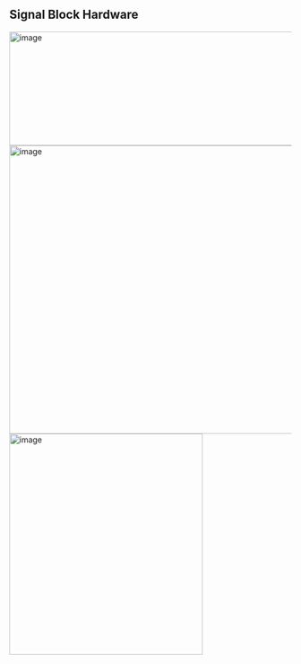 ## Signal Block Hardware

<img width="716" height="203" alt="image" src="https://github.com/user-attachments/assets/b115af7e-04a6-4e3c-8683-5dd391e459a8" />

<img width="790" height="514" alt="image" src="https://github.com/user-attachments/assets/2b4c6fde-3bfb-404a-912a-262dda7d257b" />

<img width="345" height="394" alt="image" src="https://github.com/user-attachments/assets/76254612-4609-4dc3-9816-c9478739a414" />
